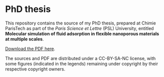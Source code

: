 # PhD thesis

This repository contains the source of my PhD thesis, prepared at Chimie
ParisTech as part of the *Paris Science et Lettre* (PSL) University, entitled **Molecular simulation of fluid adsorption in flexible nanoporous materials at multiple scales**.

[Download the PDF here](pdf-fraux.web.pdf).

The sources and PDF are distributed under a CC-BY-SA-NC license, with some figures (indicated in the legends) remaining under copyright by their respective copyright owners.

